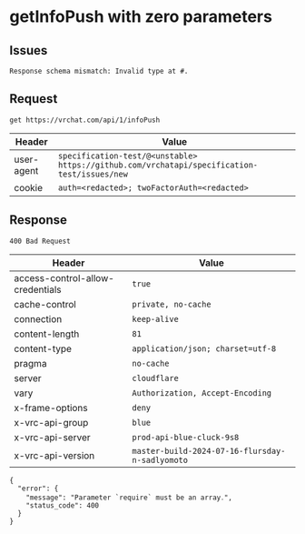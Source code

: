 # getInfoPush with zero parameters

## Issues
```
Response schema mismatch: Invalid type at #.
```

## Request
`get https://vrchat.com/api/1/infoPush`

| Header | Value |
| ------ | ----- |
| user-agent | `specification-test/@<unstable> https://github.com/vrchatapi/specification-test/issues/new` |
| cookie | `auth=<redacted>; twoFactorAuth=<redacted>` |


## Response
`400 Bad Request`

| Header | Value |
| ------ | ----- |
| access-control-allow-credentials | `true` |
| cache-control | `private, no-cache` |
| connection | `keep-alive` |
| content-length | `81` |
| content-type | `application/json; charset=utf-8` |
| pragma | `no-cache` |
| server | `cloudflare` |
| vary | `Authorization, Accept-Encoding` |
| x-frame-options | `deny` |
| x-vrc-api-group | `blue` |
| x-vrc-api-server | `prod-api-blue-cluck-9s8` |
| x-vrc-api-version | `master-build-2024-07-16-flursday-n-sadlyomoto` |

```jsonc
{
  "error": {
    "message": "Parameter `require` must be an array․",
    "status_code": 400
  }
}
```
